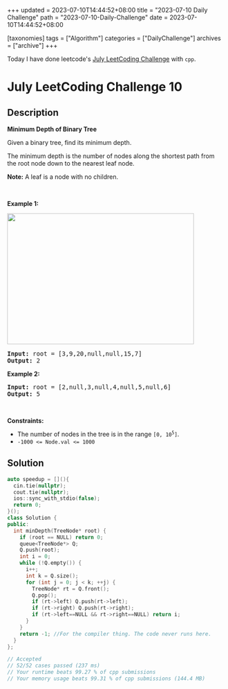 +++
updated = 2023-07-10T14:44:52+08:00
title = "2023-07-10 Daily Challenge"
path = "2023-07-10-Daily-Challenge"
date = 2023-07-10T14:44:52+08:00

[taxonomies]
tags = ["Algorithm"]
categories = ["DailyChallenge"]
archives = ["archive"]
+++

Today I have done leetcode's [July LeetCoding Challenge](https://leetcode.com/problems/minimum-depth-of-binary-tree/) with `cpp`.

<!-- more -->

# July LeetCoding Challenge 10

## Description

**Minimum Depth of Binary Tree**

<p>Given a binary tree, find its minimum depth.</p>

<p>The minimum depth is the number of nodes along the shortest path from the root node down to the nearest leaf node.</p>

<p><strong>Note:</strong>&nbsp;A leaf is a node with no children.</p>

<p>&nbsp;</p>
<p><strong class="example">Example 1:</strong></p>
<img alt="" src="https://assets.leetcode.com/uploads/2020/10/12/ex_depth.jpg" style="width: 432px; height: 302px;" />
<pre>
<strong>Input:</strong> root = [3,9,20,null,null,15,7]
<strong>Output:</strong> 2
</pre>

<p><strong class="example">Example 2:</strong></p>

<pre>
<strong>Input:</strong> root = [2,null,3,null,4,null,5,null,6]
<strong>Output:</strong> 5
</pre>

<p>&nbsp;</p>
<p><strong>Constraints:</strong></p>

<ul>
	<li>The number of nodes in the tree is in the range <code>[0, 10<sup>5</sup>]</code>.</li>
	<li><code>-1000 &lt;= Node.val &lt;= 1000</code></li>
</ul>


## Solution

``` cpp
auto speedup = [](){
  cin.tie(nullptr);
  cout.tie(nullptr);
  ios::sync_with_stdio(false);
  return 0;
}();
class Solution {
public:
  int minDepth(TreeNode* root) {
    if (root == NULL) return 0;
    queue<TreeNode*> Q;
    Q.push(root);
    int i = 0;
    while (!Q.empty()) {
      i++;
      int k = Q.size();
      for (int j = 0; j < k; ++j) {
        TreeNode* rt = Q.front();
        Q.pop();
        if (rt->left) Q.push(rt->left);
        if (rt->right) Q.push(rt->right);
        if (rt->left==NULL && rt->right==NULL) return i;
      }
    }
    return -1; //For the compiler thing. The code never runs here.
  }
};

// Accepted
// 52/52 cases passed (237 ms)
// Your runtime beats 99.27 % of cpp submissions
// Your memory usage beats 99.31 % of cpp submissions (144.4 MB)
```
